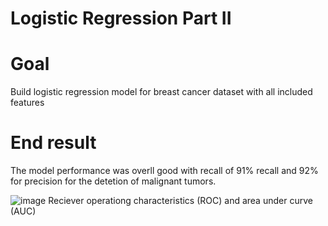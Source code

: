 # Logistic Regression Part II


# Goal

Build logistic regression model for breast cancer dataset with all included features

# End result

The model performance was overll good with recall of 91%  recall and 92% for precision for the detetion of malignant tumors.

![image](https://user-images.githubusercontent.com/53411455/137570856-be549cd2-8f45-48c4-b177-99cfb625fa43.png)
Reciever operationg characteristics (ROC) and area under curve (AUC)
